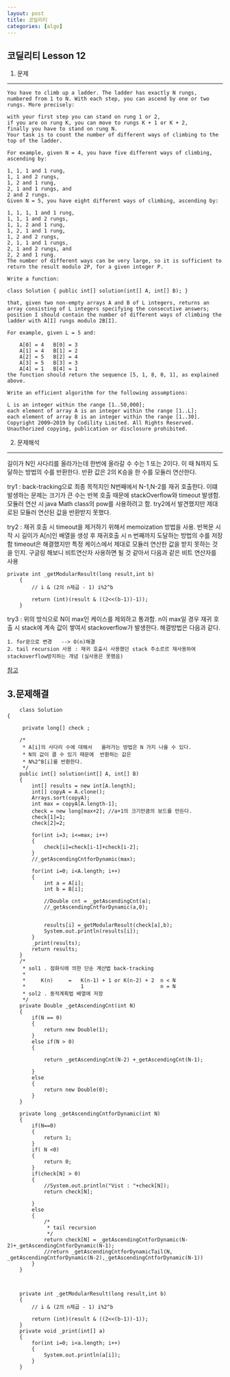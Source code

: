 ```yaml
---
layout: post
title: 코딜리티
categories: [algo]
---
```


코딜리티 Lesson 12
--- 
1. 문제
---

```
You have to climb up a ladder. The ladder has exactly N rungs, numbered from 1 to N. With each step, you can ascend by one or two rungs. More precisely:

with your first step you can stand on rung 1 or 2,
if you are on rung K, you can move to rungs K + 1 or K + 2,
finally you have to stand on rung N.
Your task is to count the number of different ways of climbing to the top of the ladder.

For example, given N = 4, you have five different ways of climbing, ascending by:

1, 1, 1 and 1 rung,
1, 1 and 2 rungs,
1, 2 and 1 rung,
2, 1 and 1 rungs, and
2 and 2 rungs.
Given N = 5, you have eight different ways of climbing, ascending by:

1, 1, 1, 1 and 1 rung,
1, 1, 1 and 2 rungs,
1, 1, 2 and 1 rung,
1, 2, 1 and 1 rung,
1, 2 and 2 rungs,
2, 1, 1 and 1 rungs,
2, 1 and 2 rungs, and
2, 2 and 1 rung.
The number of different ways can be very large, so it is sufficient to return the result modulo 2P, for a given integer P.

Write a function:

class Solution { public int[] solution(int[] A, int[] B); }

that, given two non-empty arrays A and B of L integers, returns an array consisting of L integers specifying the consecutive answers; position I should contain the number of different ways of climbing the ladder with A[I] rungs modulo 2B[I].

For example, given L = 5 and:

    A[0] = 4   B[0] = 3
    A[1] = 4   B[1] = 2
    A[2] = 5   B[2] = 4
    A[3] = 5   B[3] = 3
    A[4] = 1   B[4] = 1
the function should return the sequence [5, 1, 8, 0, 1], as explained above.

Write an efficient algorithm for the following assumptions:

L is an integer within the range [1..50,000];
each element of array A is an integer within the range [1..L];
each element of array B is an integer within the range [1..30].
Copyright 2009–2019 by Codility Limited. All Rights Reserved. Unauthorized copying, publication or disclosure prohibited.
```


2. 문제해석
---
길이가 N인 사다리를 올라가는데 한번에 올라갈 수  수는 1 또는 2이다. 이 때 N까지 도달하는 방법의 수를 반환한다. 반환 값은  2의 K승을 한 수를 모듈러 연산한다.

try1 : back-tracking으로  최종 목적지인 N번째에서 N-1,N-2를 재귀 호출한다. 이떄 발생하는 문제는 크기가 큰 수는 반복 호출 때문에 stackOverflow와 timeout 발생함.
       모듈러 연산 시  java Math class의 pow를 사용하려고 함. try2에서 발견했지만 제대로된 모듈러 연산된 값을 반환받지 못했다.

try2 : 재귀 호출 시 timeout을 제거하기 위해서 memoization 방법을 사용. 반복문 시작 시  길이가 A[n]인 배열을 생성 후 재귀호출 시 n 번째까지 도달하는 방법의 수를 저장함
       timeout은 해결했지만 특정 케이스에서 제대로 모듈러 연산한 값을 받지 못하는 것을 인지. 구글링 해보니 비트연산자 사용하면 될 것 같아서 다음과 같은 비트 연산자를 사용

```
private int _getModularResult(long result,int b)
	{
		// i & (2의 n제곱 - 1) i%2^b
	
		return (int)(result & ((2<<(b-1))-1));
	}
```
 
 

try3 : 위의 방식으로  N이 max인 케이스를 제외하고 통과함. n이 max일 경우  재귀 호출 시 stack에 계속 값이 쌓여서 stackoverflow가 발생한다. 해결방법은 다음과 같다.

```
1. for문으로 변경   --> O(n)해결
2. tail recursion 사용 : 재귀 호출시 사용했던 stack 주소르르 재사용하여 stackoverflow방지하는 개념 (실사용은 못했음)
```

[참고](https://app.codility.com/demo/results/training6KZ595-WC3/)

3.문제해결
---
```
	class Solution
{
	
	 private long[] check ;
	
	/*
	 * A[i]의 사다리 수에 대해서   올라가는 방법은 N 가지 나올 수 있다. 
	 * N의 값이 클 수 있기 때문에  반환하는 값은
	 * N%2^B[i]를 반환한다. 
	 */
	public int[] solution(int[] A, int[] B)
	{
		int[] results = new int[A.length];
		int[] copyA = A.clone();
		Arrays.sort(copyA);
		int max = copyA[A.length-1];
		check = new long[max+2]; //a+1의 크기만큼의 보드를 만든다. 
		check[1]=1;
		check[2]=2;

		for(int i=3; i<=max; i++)
		{
			check[i]=check[i-1]+check[i-2];
		}
		//_getAscendingCntforDynamic(max);			

		for(int i=0; i<A.length; i++)
		{
			int a = A[i];
			int b = B[i];
			
			//Double cnt = _getAscendingCnt(a);
			//_getAscendingCntforDynamic(a,0);
		
			
			results[i] =_getModularResult(check[a],b);
			System.out.println(results[i]);
		}
		_print(results);
		return results;
	}
	/*
	 * sol1 . 점화식에 의한 단순 계산법 back-tracking
	 * 
	 *     K(n)		=	K(n-1) + 1 or K(n-2) + 2  n < N
	 *                  1			 			  n = N
	 * sol2 . 동적계획법 배열에 저장
	 */
	private Double _getAscendingCnt(int N)
	{
		if(N == 0)
		{
			return new Double(1);
		}
		else if(N > 0)
		{
			
			return _getAscendingCnt(N-2) +_getAscendingCnt(N-1);
			
		}
		else
		{
			return new Double(0);
		}
	}
	
	private long _getAscendingCntforDynamic(int N)
	{	
		if(N==0)
		{
			return 1;
		}
		if( N <0)
		{
			return 0;
		}
		if(check[N] > 0)
		{
			//System.out.println("Vist : "+check[N]);
			return check[N];
			
		}
		else
		{
			/*
			 * tail recursion
			 */
			return check[N] = _getAscendingCntforDynamic(N-2)+_getAscendingCntforDynamic(N-1);
			//return _getAscendingCntforDynamicTail(N, _getAscendingCntforDynamic(N-2),_getAscendingCntforDynamic(N-1))
		}
	}
	

	
	private int _getModularResult(long result,int b)
	{
		// i & (2의 n제곱 - 1) i%2^b
	
		return (int)(result & ((2<<(b-1))-1));
	}
	private void _print(int[] a)
	{
		for(int i=0; i<a.length; i++)
		{
			System.out.println(a[i]);
		}
	}
```